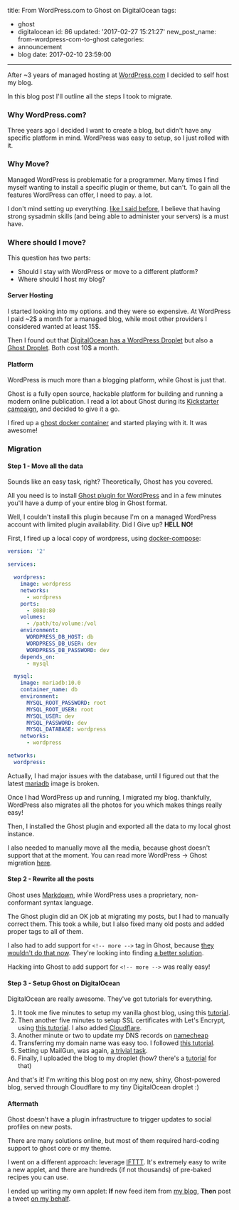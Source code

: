title: From WordPress.com to Ghost on DigitalOcean
tags:
  - ghost
  - digitalocean
id: 86
updated: '2017-02-27 15:21:27'
new_post_name: from-wordpress-com-to-ghost
categories:
  - announcement
  - blog
date: 2017-02-10 23:59:00
---
After ~3 years of managed hosting at [WordPress.com](https://wordpress.com) I decided to self host my blog.

In this blog post I'll outline all the steps I took to migrate.

<!-- more -->

### Why WordPress.com?

Three years ago I decided I want to create a blog, but didn't have any specific platform in mind. WordPress was easy to setup, so I just rolled with it.

### Why Move?

Managed WordPress is problematic for a programmer.
Many  times I find myself wanting to install a specific plugin or theme, but can't.
To gain all the features WordPress can offer, I need to pay. a lot.

I don't mind setting up everything. [like I said before](/2017/01/09/developers-must-have-sysadmin-experience/), I believe that having strong sysadmin skills (and being able to administer your servers) is a must have.

### Where should I move?

This question has two parts:

* Should I stay with WordPress or move to a different platform?
* Where should I host my blog?

#### Server Hosting

I started looking into my options. and they were so expensive.
At WordPress I paid ~2$ a month for a managed blog, while most other providers I considered wanted at least 15$. 

Then I found out that [DigitalOcean has a WordPress Droplet](https://www.digitalocean.com/community/tutorials/how-to-use-the-wordpress-one-click-install-on-digitalocean) but also a [Ghost Droplet](https://www.digitalocean.com/community/tutorials/how-to-use-the-digitalocean-ghost-application). Both cost 10$ a month.

#### Platform

WordPress is much more than a blogging platform, while Ghost is just that.

Ghost is a fully open source, hackable platform for building and running a modern online publication. I read a lot about Ghost during its [Kickstarter campaign](https://www.kickstarter.com/projects/johnonolan/ghost-just-a-blogging-platform), and decided to give it a go.

I fired up a [ghost docker container](https://hub.docker.com/_/ghost/) and started playing with it. It was awesome!

### Migration

#### Step 1 - Move all the data

Sounds like an easy task, right? Theoretically, Ghost has you covered.

All you need is to install [Ghost plugin for WordPress](https://fuc.wordpress.org/plugins/ghost/) and in a few minutes you'll have a dump of your entire blog in Ghost format.

Well, I couldn't install this plugin because I'm on a managed WordPress account with limited plugin availability. Did I Give up? **HELL NO!**

First, I fired up a local copy of wordpress, using [docker-compose](https://docs.docker.com/compose/):
```yaml
version: '2'

services:

  wordpress:
    image: wordpress
    networks:
      - wordpress
    ports:
      - 8080:80
    volumes:
      - /path/to/volume:/vol
    environment:
      WORDPRESS_DB_HOST: db
      WORDPRESS_DB_USER: dev
      WORDPRESS_DB_PASSWORD: dev
    depends_on:
      - mysql

  mysql:
    image: mariadb:10.0
    container_name: db
    environment:
      MYSQL_ROOT_PASSWORD: root
      MYSQL_ROOT_USER: root
      MYSQL_USER: dev
      MYSQL_PASSWORD: dev
      MYSQL_DATABASE: wordpress
    networks:
      - wordpress

networks:
  wordpress:
```
Actually, I had major issues with the database, until I figured out that the latest [mariadb](https://mariadb.org/) image is broken.

Once I had WordPress up and running, I migrated my blog. thankfully, WordPress also migrates all the photos for you which makes things really easy!

Then, I installed the Ghost plugin and exported all the data to my local ghost instance.

I also needed to manually move all the media, because ghost doesn't support that at the moment. You can read more WordPress -> Ghost migration [here](https://www.ghostforbeginners.com/migrating-your-wordpress-blog-to-ghost/).

#### Step 2 - Rewrite all the posts

Ghost uses [Markdown](https://daringfireball.net/projects/markdown/), while WordPress uses a proprietary, non-conformant syntax language.  

The Ghost plugin did an OK job at migrating my posts, but I had to manually correct them. This took a while, but I also fixed many old posts and added proper tags to all of them.

I also had to add support for `<!-- more -->` tag in Ghost, because [they wouldn't do that now](https://github.com/TryGhost/Ghost/issues/4933). They're looking into finding [a better solution](https://github.com/TryGhost/Ghost/issues/5060).

Hacking into Ghost to add support for `<!-- more -->` was really easy! 

#### Step 3 - Setup Ghost on DigitalOcean

DigitalOcean are really awesome. They've got tutorials for everything.

1. It took me five minutes to setup my vanilla ghost blog, using this [tutorial](https://www.digitalocean.com/community/tutorials/how-to-use-the-digitalocean-ghost-application).
2. Then another five minutes to setup SSL certificates with Let's Encrypt, using [this tutorial](https://www.digitalocean.com/community/tutorials/how-to-secure-nginx-with-let-s-encrypt-on-ubuntu-16-04). I also added [Cloudflare](https://www.cloudflare.com/).
3. Another minute or two to update my DNS records on [namecheap](https://www.namecheap.com)
4. Transferring my domain name was easy too. I followed [this tutorial](https://www.digitalocean.com/community/tutorials/how-to-set-up-a-host-name-with-digitalocean).
5. Setting up MailGun, was again, [a trivial task](http://code.krister.ee/mailgun-digitalocean/).
6. Finally, I uploaded the blog to my droplet (how? there's a [tutorial](https://www.digitalocean.com/community/tutorials/how-to-connect-to-your-droplet-with-ssh) for that)


And that's it! I'm writing this blog post on my new, shiny, Ghost-powered blog, served through Cloudflare to my tiny DigitalOcean droplet :)

#### Aftermath

Ghost doesn't have a plugin infrastructure to trigger updates to social profiles on new posts. 

There are many solutions online, but most of them required hard-coding support to ghost core or my theme.

I went on a different approach: leverage [IFTTT](https://ifttt.com). It's extremely easy to write a new applet, and there are hundreds (if not thousands) of pre-baked recipes you can use.

I ended up writing my own applet: **If** new feed item from [my blog](https://oded.ninja), **Then** post a tweet [on my behalf](https://twitter.com/odedlaz).
